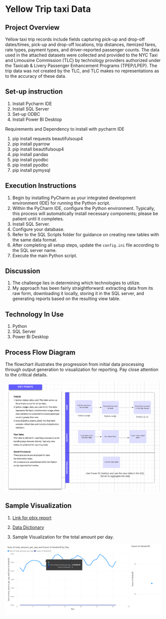 # Yellow Trip taxi Data


## Project Overview 
Yellow taxi trip records include fields capturing pick-up and drop-off dates/times, 
pick-up and drop-off locations, trip distances, itemized fares, rate types, payment types, 
and driver-reported passenger counts. The data used in the attached datasets were collected 
and provided to the NYC Taxi and Limousine Commission (TLC) by technology providers 
authorized under the Taxicab & Livery Passenger Enhancement Programs (TPEP/LPEP). 
The trip data was not created by the TLC, and TLC makes no representations as to the 
accuracy of these data.

## Set-up instruction 
1. Install Pycharm IDE
2. Install SQL Server
3. Set-up ODBC
4. Install Power BI Desktop

Requirements and Dependency to install with pycharm IDE
1. pip install requests beautifulsoup4
2. pip install pyarrow
3. pip install beautifulsoup4
4. pip install pandas
5. pip install pyodbc
6. pip install pyodbc
7. pip install pymysql

## Execution Instructions

1. Begin by installing PyCharm as your integrated development environment (IDE) for running the Python script.
2. Within the PyCharm IDE, configure the Python environment. Typically, this process will automatically install necessary components; please be patient until it completes.
3. Install SQL Server.
4. Configure your database.
5. Refer to the SQL Scripts folder for guidance on creating new tables with the same data format.
6. After completing all setup steps, update the `config.ini` file according to the SQL server name.
7. Execute the main Python script.


## Discussion 
1. The challenge lies in determining which technologies to utilize. 
2. My approach has been fairly straightforward: extracting data from its raw form, 
downloading it locally, storing it in the SQL server, and generating reports based on 
the resulting view table.

## Technology In Use 
1. Python
2. SQL Server
3. Power Bi Desktop

## Process Flow Diagram 
The flowchart illustrates the progression
from initial data processing through output generation to visualization for reporting. Pay close attention to the critical details.


![Sample Visualization](yellowtriptaxi/Docs/yellowtrip_processflow.png)


## Sample Visualization

1. [Link for pbix report](yellowtriptaxi/visualization/yellow_trip_data.pbix)

2. [Data Dictionary](yellowtriptaxi/Docs/data_dictionary_trip_records_yellow.pdf)

3. Sample Visualization for the total amount per day. 

![Sample Visualization](yellowtriptaxi/visualization/ttl_amount_per_day.png)

